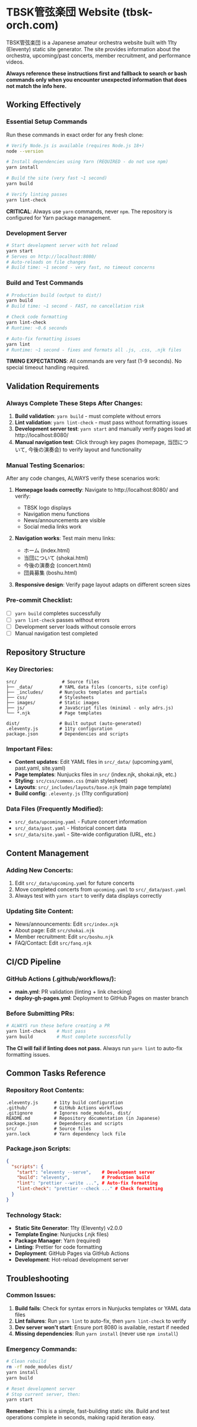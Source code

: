 # TBSK管弦楽団 Website (tbsk-orch.com)

TBSK管弦楽団 is a Japanese amateur orchestra website built with 11ty (Eleventy) static site generator. The site provides information about the orchestra, upcoming/past concerts, member recruitment, and performance videos.

**Always reference these instructions first and fallback to search or bash commands only when you encounter unexpected information that does not match the info here.**

## Working Effectively

### Essential Setup Commands
Run these commands in exact order for any fresh clone:

```bash
# Verify Node.js is available (requires Node.js 18+)
node --version

# Install dependencies using Yarn (REQUIRED - do not use npm)
yarn install

# Build the site (very fast ~1 second)
yarn build

# Verify linting passes
yarn lint-check
```

**CRITICAL**: Always use `yarn` commands, never `npm`. The repository is configured for Yarn package management.

### Development Server
```bash
# Start development server with hot reload
yarn start
# Serves on http://localhost:8080/
# Auto-reloads on file changes
# Build time: ~1 second - very fast, no timeout concerns
```

### Build and Test Commands
```bash
# Production build (output to dist/)
yarn build
# Build time: ~1 second - FAST, no cancellation risk

# Check code formatting
yarn lint-check  
# Runtime: ~0.6 seconds

# Auto-fix formatting issues
yarn lint
# Runtime: ~1 second - fixes and formats all .js, .css, .njk files
```

**TIMING EXPECTATIONS**: All commands are very fast (1-9 seconds). No special timeout handling required.

## Validation Requirements

### Always Complete These Steps After Changes:
1. **Build validation**: `yarn build` - must complete without errors
2. **Lint validation**: `yarn lint-check` - must pass without formatting issues  
3. **Development server test**: `yarn start` and manually verify pages load at http://localhost:8080/
4. **Manual navigation test**: Click through key pages (homepage, 当団について, 今後の演奏会) to verify layout and functionality

### Manual Testing Scenarios:
After any code changes, ALWAYS verify these scenarios work:

1. **Homepage loads correctly**: Navigate to http://localhost:8080/ and verify:
   - TBSK logo displays
   - Navigation menu functions
   - News/announcements are visible
   - Social media links work

2. **Navigation works**: Test main menu links:
   - ホーム (index.html) 
   - 当団について (shokai.html)
   - 今後の演奏会 (concert.html)
   - 団員募集 (boshu.html)

3. **Responsive design**: Verify page layout adapts on different screen sizes

### Pre-commit Checklist:
- [ ] `yarn build` completes successfully
- [ ] `yarn lint-check` passes without errors
- [ ] Development server loads without console errors
- [ ] Manual navigation test completed

## Repository Structure

### Key Directories:
```
src/                 # Source files
├── _data/          # YAML data files (concerts, site config)
├── _includes/      # Nunjucks templates and partials
├── css/            # Stylesheets
├── images/         # Static images
├── js/             # JavaScript files (minimal - only adrs.js)
└── *.njk           # Page templates

dist/               # Built output (auto-generated)
.eleventy.js        # 11ty configuration
package.json        # Dependencies and scripts
```

### Important Files:
- **Content updates**: Edit YAML files in `src/_data/` (upcoming.yaml, past.yaml, site.yaml)
- **Page templates**: Nunjucks files in `src/` (index.njk, shokai.njk, etc.)
- **Styling**: `src/css/common.css` (main stylesheet)
- **Layouts**: `src/_includes/layouts/base.njk` (main page template)
- **Build config**: `.eleventy.js` (11ty configuration)

### Data Files (Frequently Modified):
- `src/_data/upcoming.yaml` - Future concert information
- `src/_data/past.yaml` - Historical concert data  
- `src/_data/site.yaml` - Site-wide configuration (URL, etc.)

## Content Management

### Adding New Concerts:
1. Edit `src/_data/upcoming.yaml` for future concerts
2. Move completed concerts from `upcoming.yaml` to `src/_data/past.yaml`  
3. Always test with `yarn start` to verify data displays correctly

### Updating Site Content:
- News/announcements: Edit `src/index.njk`
- About page: Edit `src/shokai.njk`
- Member recruitment: Edit `src/boshu.njk`
- FAQ/Contact: Edit `src/fanq.njk`

## CI/CD Pipeline

### GitHub Actions (.github/workflows/):
- **main.yml**: PR validation (linting + link checking)
- **deploy-gh-pages.yml**: Deployment to GitHub Pages on master branch

### Before Submitting PRs:
```bash
# ALWAYS run these before creating a PR
yarn lint-check    # Must pass
yarn build         # Must complete successfully
```

**The CI will fail if linting does not pass.** Always run `yarn lint` to auto-fix formatting issues.

## Common Tasks Reference

### Repository Root Contents:
```
.eleventy.js      # 11ty build configuration
.github/          # GitHub Actions workflows
.gitignore        # Ignores node_modules, dist/
README.md         # Repository documentation (in Japanese)
package.json      # Dependencies and scripts
src/              # Source files
yarn.lock         # Yarn dependency lock file
```

### Package.json Scripts:
```json
{
  "scripts": {
    "start": "eleventy --serve",    # Development server
    "build": "eleventy",            # Production build  
    "lint": "prettier --write ...", # Auto-fix formatting
    "lint-check": "prettier --check ..." # Check formatting
  }
}
```

### Technology Stack:
- **Static Site Generator**: 11ty (Eleventy) v2.0.0
- **Template Engine**: Nunjucks (.njk files)
- **Package Manager**: Yarn (required)
- **Linting**: Prettier for code formatting
- **Deployment**: GitHub Pages via GitHub Actions
- **Development**: Hot-reload development server

## Troubleshooting

### Common Issues:
1. **Build fails**: Check for syntax errors in Nunjucks templates or YAML data files
2. **Lint failures**: Run `yarn lint` to auto-fix, then `yarn lint-check` to verify
3. **Dev server won't start**: Ensure port 8080 is available, restart if needed
4. **Missing dependencies**: Run `yarn install` (never use `npm install`)

### Emergency Commands:
```bash
# Clean rebuild
rm -rf node_modules dist/
yarn install
yarn build

# Reset development server  
# Stop current server, then:
yarn start
```

**Remember**: This is a simple, fast-building static site. Build and test operations complete in seconds, making rapid iteration easy.